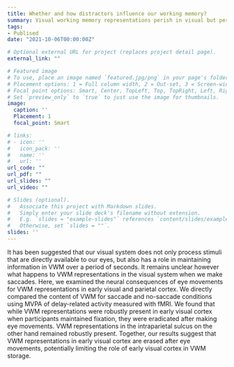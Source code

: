 ```yaml
---
title: Whether and how distractors influence our working memory? 
summary: Visual working memory representations perish in visual but persist in parietal cortex after eye movements
tags:
- Publised
date: "2021-10-06T00:00:00Z"

# Optional external URL for project (replaces project detail page).
external_link: ""

# Featured image
# To use, place an image named `featured.jpg/png` in your page's folder.
# Placement options: 1 = Full column width, 2 = Out-set, 3 = Screen-width
# Focal point options: Smart, Center, TopLeft, Top, TopRight, Left, Right, BottomLeft, Bottom, BottomRight
# Set `preview_only` to `true` to just use the image for thumbnails.
image:
  caption: ''
  Placement: 1
  focal_point: Smart

# links:
# - icon: ''
#   icon_pack: ''
#   name: ''
#   url: ''
url_code: ""
url_pdf: ""
url_slides: ""
url_video: ""

# Slides (optional).
#   Associate this project with Markdown slides.
#   Simply enter your slide deck's filename without extension.
#   E.g. `slides = "example-slides"` references `content/slides/example-slides.md`.
#   Otherwise, set `slides = ""`.
slides: ''
---
```


It has been suggested that our visual system does not only process stimuli that are directly available to our eyes, but also has a role in maintaining information in VWM over a period of seconds. It remains unclear however what happens to VWM representations in the visual system when we make saccades. Here, we examined the neural consequences of eye movements for VWM representations in early visual and parietal cortex. We directly compared the content of VWM for saccade and no-saccade conditions using MVPA of delay-related activity measured with fMRI. We found that while VWM representations were robustly present in early visual cortex when participants maintained fixation, they were eradicated after making eye movements. VWM representations in the intraparietal sulcus on the other hand remained robustly present. Together, our results suggest that VWM representations in early visual cortex are erased after eye movements, potentially limiting the role of early visual cortex in VWM storage.

<!-- {{< figure src="111.jpg" caption="testfigure" numbered="true" >}} -->